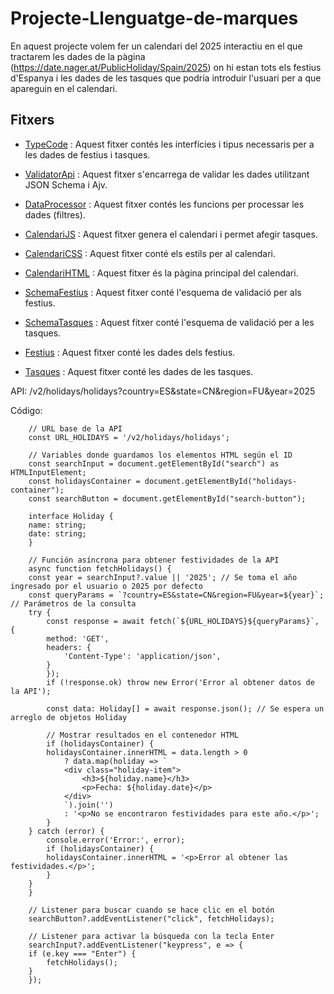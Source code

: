 # Projecte-Llenguatge-de-marques

En aquest projecte volem fer un calendari del 2025 interactiu en el que tractarem les dades de la pàgina (https://date.nager.at/PublicHoliday/Spain/2025) on hi estan tots els festius d'Espanya i les dades de les tasques que podría introduir l'usuari per a que apareguin en el calendari.

## Fitxers

- [TypeCode](TypeScript/TypeCode.ts) : Aquest fitxer contés les interfícies i tipus necessaris per a les dades de festius i tasques.

- [ValidatorApi](TypeScript/ValidatorApi.ts) : Aquest fitxer s'encarrega de validar les dades utilitzant JSON Schema i Ajv.

- [DataProcessor](TypeScript/DataProcessor.ts) : Aquest fitxer contés les funcions per processar les dades (filtres).

- [CalendariJS](Pàgina/calendari.js) : Aquest fitxer genera el calendari i permet afegir tasques.

- [CalendariCSS](Pàgina/calendari.css) : Aquest fitxer conté els estils per al calendari.

- [CalendariHTML](Pàgina/Calendar.html) : Aquest fitxer és la pàgina principal del calendari.

- [SchemaFestius](Json/SchemaFestius.json) : Aquest fitxer conté l'esquema de validació per als festius.

- [SchemaTasques](Json/schemaTasques.json) : Aquest fitxer conté l'esquema de validació per a les tasques.

- [Festius](Json/csvjson.json) : Aquest fitxer conté les dades dels festius.

- [Tasques](Json/tasques.json) : Aquest fitxer conté les dades de les tasques.

API: /v2/holidays/holidays?country=ES&state=CN&region=FU&year=2025 


Código:

        // URL base de la API
        const URL_HOLIDAYS = '/v2/holidays/holidays';

        // Variables donde guardamos los elementos HTML según el ID
        const searchInput = document.getElementById("search") as HTMLInputElement;
        const holidaysContainer = document.getElementById("holidays-container");
        const searchButton = document.getElementById("search-button");

        interface Holiday {
        name: string;
        date: string;
        }

        // Función asíncrona para obtener festividades de la API
        async function fetchHolidays() {
        const year = searchInput?.value || '2025'; // Se toma el año ingresado por el usuario o 2025 por defecto
        const queryParams = `?country=ES&state=CN&region=FU&year=${year}`; // Parámetros de la consulta
        try {
            const response = await fetch(`${URL_HOLIDAYS}${queryParams}`, {
            method: 'GET',
            headers: {
                'Content-Type': 'application/json',
            }
            });
            if (!response.ok) throw new Error('Error al obtener datos de la API');
    
            const data: Holiday[] = await response.json(); // Se espera un arreglo de objetos Holiday

            // Mostrar resultados en el contenedor HTML
            if (holidaysContainer) {
            holidaysContainer.innerHTML = data.length > 0
                ? data.map(holiday => `
                <div class="holiday-item">
                    <h3>${holiday.name}</h3>
                    <p>Fecha: ${holiday.date}</p>
                </div>
                `).join('')
                : '<p>No se encontraron festividades para este año.</p>';
            }
        } catch (error) {
            console.error('Error:', error);
            if (holidaysContainer) {
            holidaysContainer.innerHTML = '<p>Error al obtener las festividades.</p>';
            }
        }
        }

        // Listener para buscar cuando se hace clic en el botón
        searchButton?.addEventListener("click", fetchHolidays);

        // Listener para activar la búsqueda con la tecla Enter
        searchInput?.addEventListener("keypress", e => {
        if (e.key === "Enter") {
            fetchHolidays();
        }
        });
